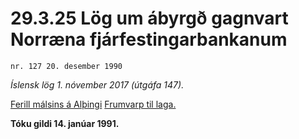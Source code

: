 # 29.3.25 Lög um ábyrgð gagnvart Norræna fjárfestingarbankanum

`nr. 127 20. desember 1990`

_Íslensk lög 1. nóvember 2017 (útgáfa 147)._

[Ferill málsins á Alþingi](https://www.althingi.is/thingstorf/thingmalalistar-eftir-thingum/ferill/?ltg=113&mnr=92)
[Frumvarp til laga.](https://www.althingi.is/altext/113/s/0095.html)

**Tóku gildi 14. janúar 1991.**

